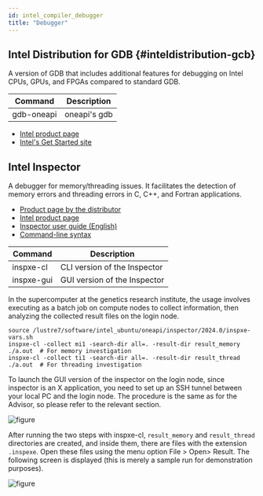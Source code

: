 ```yaml
---
id: intel_compiler_debugger
title: "Debugger"
---
```



## Intel Distribution for GDB {#inteldistribution-gcb}
A version of GDB that includes additional features for debugging on Intel CPUs, GPUs, and FPGAs compared to standard GDB.

|Command|Description|
|-------|-----------|
|gdb-oneapi|oneapi's gdb|

- [Intel product page](https://www.intel.com/content/www/us/en/developer/tools/oneapi/distribution-for-gdb.html#gs.77dyc6)
- [Intel's Get Started site](https://www.intel.com/content/www/us/en/docs/distribution-for-gdb/get-started-guide-linux/2024-0/overview.html)


## Intel Inspector
A debugger for memory/threading issues. It facilitates the detection of memory errors and threading errors in C, C++, and Fortran applications.

- [Product page by the distributor](https://www.xlsoft.com/jp/products/intel/inspector/index.html)
- [Intel product page](https://www.intel.com/content/www/us/en/developer/tools/oneapi/inspector.html#gs.5a4vgi)
- [Inspector user guide (English)](https://www.intel.com/content/www/us/en/docs/inspector/user-guide-linux/2023-2/overview.html)
- [Command-line syntax](https://www.intel.com/content/www/us/en/docs/inspector/user-guide-linux/2023-2/command-syntax.html)

|Command|Description|
|-------|-----------|
|inspxe-cl|CLI version of the Inspector|
|inspxe-gui|GUI version of the Inspector|

In the supercomputer at the genetics research institute, the usage involves executing as a batch job on compute nodes to collect information, then analyzing the collected result files on the login node.

```
source /lustre7/software/intel_ubuntu/oneapi/inspector/2024.0/inspxe-vars.sh
inspxe-cl -collect mi1 -search-dir all=. -result-dir result_memory ./a.out  # For memory investigation
inspxe-cl -collect ti1 -search-dir all=. -result-dir result_thread ./a.out  # For threading investigation
```
To launch the GUI version of the inspector on the login node, since inspector is an X application, you need to set up an SSH tunnel between your local PC and the login node. The procedure is the same as for the Advisor, so please refer to the relevant section.

![figure](inspector1.png)

After running the two steps with inspxe-cl, `result_memory` and `result_thread` directories are created, and inside them, there are files with the extension `.inspexe`. Open these files using the menu option File > Open> Result. The following screen is displayed (this is merely a sample run for demonstration purposes).

![figure](inspexe-gui1.png)
